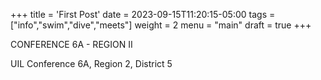 +++
title = 'First Post'
date = 2023-09-15T11:20:15-05:00
tags = ["info","swim","dive","meets"]
weight = 2
menu = "main"
draft = true
+++

CONFERENCE 6A - REGION II  
<!--more-->
UIL Conference 6A, Region 2, District 5
